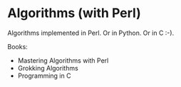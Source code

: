 # Algorithms (with Perl)

Algorithms implemented in Perl. Or in Python. Or in C :-).

Books:

* Mastering Algorithms with Perl
* Grokking Algorithms
* Programming in C

